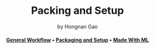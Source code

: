 <div align="center">
<h1>Packing and Setup</a></h1>
by Hongnan Gao
<br>
</div>

<h4 align="center">
  <a href="https://gao-hongnan.github.io/gaohn-mlops-docs/mlops_docs/developing/general_workflow/">General Workflow</a> 
  <span> • </span>
  <a href="https://gao-hongnan.github.io/gaohn-mlops-docs/mlops_docs/developing/general_workflow/#packaging-and-setup">Packaging and Setup</a>
  <span> • </span>  
  <a href="https://madewithml.com/courses/mlops/packaging/">Made With ML</a>
</h4>
